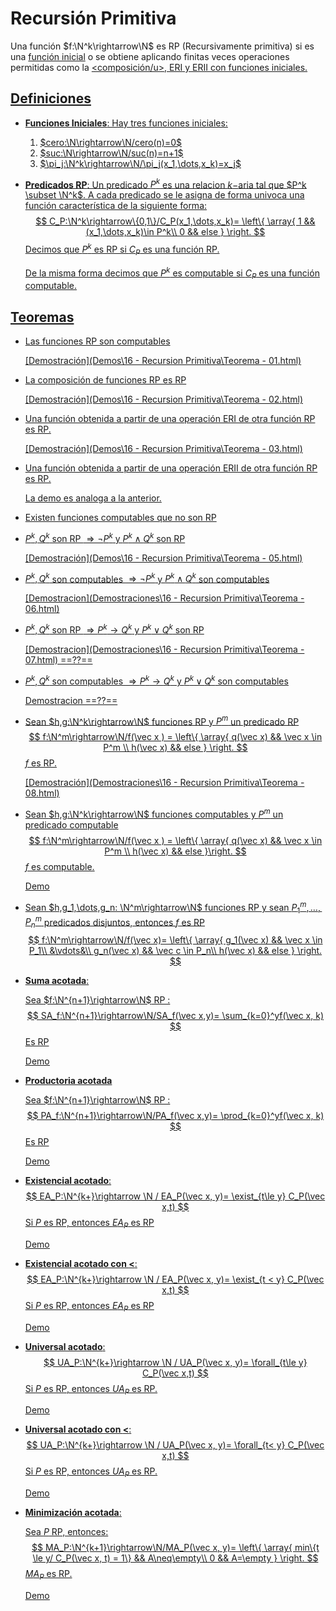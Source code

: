 # Recursión Primitiva

Una función $f:\N^k\rightarrow\N$ es RP (Recursivamente primitiva) si es una <u>función inicial</u> o se obtiene aplicando finitas veces operaciones permitidas como la <u><composición/u>, <u>ERI</u> y <u>ERII</u> con funciones iniciales.

## Definiciones

- **Funciones Iniciales**: Hay tres funciones iniciales:

  1. $cero:\N\rightarrow\N/cero(n)=0$
  2. $suc:\N\rightarrow\N/suc(n)=n+1$
  3. $\pi_j:\N^k\rightarrow\N/\pi_j(x_1,\dots,x_k)=x_j$

- **Predicados RP**: Un predicado $P^k$ es una relacion $k-$aria tal que $P^k \subset \N^k$. A cada predicado se le asigna de forma univoca una función característica de la siguiente forma:
  $$
  C_P:\N^k\rightarrow\{0,1\}/C_P(x_1,\dots,x_k)= 
  \left\{
  	\array{
  		1	&&	(x_1,\dots,x_k)\in P^k\\
  		0	&&	else
  	}
  \right.
  $$
  Decimos que $P^k$ es RP si $C_P$ es una función RP.

  De la misma forma decimos que $P^k$ es computable si $C_P$ es una función computable.

## Teoremas

- Las funciones RP son computables

   [Demostración](Demos\16 - Recursion Primitiva\Teorema - 01.html) 

- La composición de funciones RP  es RP

   [Demostración](Demos\16 - Recursion Primitiva\Teorema - 02.html) 

- Una función obtenida a partir de una operación ERI de otra función RP es RP.

   [Demostración](Demos\16 - Recursion Primitiva\Teorema - 03.html) 

- Una función obtenida a partir de una operación ERII de otra función RP es RP. 

   La demo es analoga a la anterior.

- Existen funciones computables que no son RP

- $P^k,Q^k$ son RP $\Rightarrow \neg P^k$ y $P^k \land Q^k$ son RP

   [Demostración](Demos\16 - Recursion Primitiva\Teorema - 05.html) 
  
- $P^k,Q^k$ son computables $\Rightarrow \neg P^k$ y $P^k \land Q^k$ son computables

   [Demostracion](Demostraciones\16 - Recursion Primitiva\Teorema - 06.html)

- $P^k,Q^k$ son RP $\Rightarrow  P^k\rightarrow Q^k$ y $P^k \lor Q^k$ son RP

   [Demostracion](Demostraciones\16 - Recursion Primitiva\Teorema - 07.html) ==??==

- $P^k,Q^k$ son computables $\Rightarrow P^k \rightarrow Q^k$ y $P^k \lor Q^k$ son computables

   [Demostracion]() ==??==

- Sean $h,g:\N^k\rightarrow\N$ funciones RP y $P^m$ un predicado RP
   $$
   f:\N^m\rightarrow\N/f(\vec x ) = 
   \left\{
   	\array{
       q(\vec x)	&&	\vec x \in P^m \\
       h(\vec x)	&& 	else
   	}
   \right.
   $$
   $f$ es RP.

    [Demostración](Demostraciones\16 - Recursion Primitiva\Teorema - 08.html) 

- Sean $h,g:\N^k\rightarrow\N$ funciones computables y $P^m$ un predicado computable
   $$
   f:\N^m\rightarrow\N/f(\vec x ) = \left\{	\array{    q(\vec x)	&&	\vec x \in P^m \\    h(\vec x)	&& 	else	}\right.
   $$
   $f$ es computable.

   [Demo]()

- Sean $h,g_1,\dots,g_n: \N^m\rightarrow\N$ funciones RP y sean $P_1^m,\dots,P_n^m$ predicados disjuntos, entonces $f$ es RP
   $$
   f:\N^m\rightarrow\N/f(\vec x)=
   \left\{
   	\array{
   			g_1(\vec x)		&&		\vec x \in P_1\\
   			&\vdots&\\
   			g_n(\vec x)		&&		\vec c \in P_n\\
               h(\vec x)		&&		else
   	}
   \right.
   $$

- **Suma acotada**:

   Sea $f:\N^{n+1}\rightarrow\N$ RP :
   $$
   SA_f:\N^{n+1}\rightarrow\N/SA_f(\vec x,y)= \sum_{k=0}^yf(\vec x, k)
   $$
   Es RP

   [Demo]()

- **Productoria acotada**

   Sea $f:\N^{n+1}\rightarrow\N$ RP :
   $$
   PA_f:\N^{n+1}\rightarrow\N/PA_f(\vec x,y)= \prod_{k=0}^yf(\vec x, k)
   $$
   Es RP

   [Demo]()

- **Existencial acotado**:
   $$
   EA_P:\N^{k+}\rightarrow \N / EA_P(\vec x, y)= \exist_{t\le y} C_P(\vec x,t)
   $$
   Si $P$ es RP, entonces $EA_P$ es RP

   [Demo]()

- **Existencial acotado con $<$**:
   $$
   EA_P:\N^{k+}\rightarrow \N / EA_P(\vec x, y)= \exist_{t < y} C_P(\vec x,t)
   $$
   Si $P$ es RP, entonces $EA_P$ es RP

   [Demo]()

- **Universal acotado**:
   $$
   UA_P:\N^{k+}\rightarrow \N / UA_P(\vec x, y)= \forall_{t\le y} C_P(\vec x,t)
   $$
   Si $P$ es RP, entonces $UA_P$ es RP.

   [Demo]()

- **Universal acotado con $<$**:
   $$
   UA_P:\N^{k+}\rightarrow \N / UA_P(\vec x, y)= \forall_{t< y} C_P(\vec x,t)
   $$
   Si $P$ es RP, entonces $UA_P$ es RP.

   [Demo]()

- **Minimización acotada**:

  Sea $P$ RP, entonces:
  $$
  MA_P:\N^{k+1}\rightarrow\N/MA_P(\vec x, y)=
  \left\{
  	\array{
  		min\{t \le y/ C_P(\vec x, t) = 1\} && A\neq\empty\\
  		0		&&	A=\empty
  	}
  \right.
  $$
  $MA_P$ es RP.

  [Demo]()







